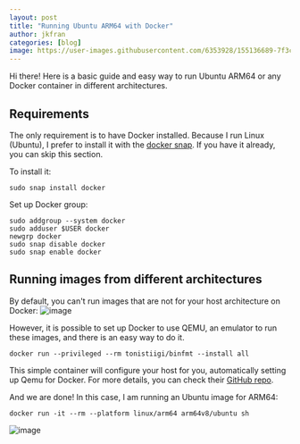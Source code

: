 ```yaml
---
layout: post
title: "Running Ubuntu ARM64 with Docker"
author: jkfran
categories: [blog]
image: https://user-images.githubusercontent.com/6353928/155136689-7f3ccb69-608a-43b6-a294-59f4bdb83ce4.png
---
```


Hi there! Here is a basic guide and easy way to run Ubuntu ARM64 or any Docker container in different architectures.

## Requirements

The only requirement is to have Docker installed. Because I run Linux (Ubuntu), I prefer to install it with the [docker snap](https://snapcraft.io/docker). If you have it already, you can skip this section.

To install it:

```
sudo snap install docker
```

Set up Docker group:

```
sudo addgroup --system docker
sudo adduser $USER docker
newgrp docker
sudo snap disable docker
sudo snap enable docker
```

## Running images from different architectures

By default, you can't run images that are not for your host architecture on Docker:
![image](https://user-images.githubusercontent.com/6353928/155134822-e4aa01c7-0852-4df3-85a7-902cf3afde30.png)

However, it is possible to set up Docker to use QEMU, an emulator to run these images, and there is an easy way to do it.

```
docker run --privileged --rm tonistiigi/binfmt --install all
```

This simple container will configure your host for you, automatically setting up Qemu for Docker. For more details, you can check their [GitHub repo](https://github.com/tonistiigi/binfmt).

And we are done! In this case, I am running an Ubuntu image for ARM64:

```
docker run -it --rm --platform linux/arm64 arm64v8/ubuntu sh
```

![image](https://user-images.githubusercontent.com/6353928/155136139-5beddb9c-738e-4ce8-b4f1-830118d9d375.png)
